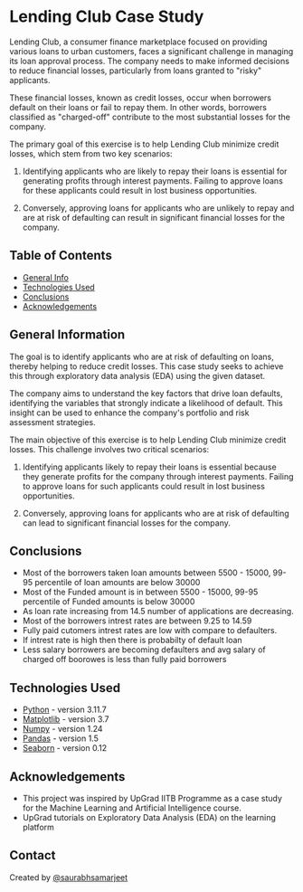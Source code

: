 # Lending Club Case Study
Lending Club, a consumer finance marketplace focused on providing various loans to urban customers, faces a significant challenge in managing its loan approval process. The company needs to make informed decisions to reduce financial losses, particularly from loans granted to "risky" applicants.

These financial losses, known as credit losses, occur when borrowers default on their loans or fail to repay them. In other words, borrowers classified as "charged-off" contribute to the most substantial losses for the company.

The primary goal of this exercise is to help Lending Club minimize credit losses, which stem from two key scenarios:

1. Identifying applicants who are likely to repay their loans is essential for generating profits through interest payments. Failing to approve loans for these applicants could result in lost business opportunities.
   
2. Conversely, approving loans for applicants who are unlikely to repay and are at risk of defaulting can result in significant financial losses for the company.


## Table of Contents
* [General Info](#general-information)
* [Technologies Used](#technologies-used)
* [Conclusions](#conclusions)
* [Acknowledgements](#acknowledgements)

<!-- You can include any other section that is pertinent to your problem -->

## General Information
The goal is to identify applicants who are at risk of defaulting on loans, thereby helping to reduce credit losses. This case study seeks to achieve this through exploratory data analysis (EDA) using the given dataset.

The company aims to understand the key factors that drive loan defaults, identifying the variables that strongly indicate a likelihood of default. This insight can be used to enhance the company's portfolio and risk assessment strategies.

The main objective of this exercise is to help Lending Club minimize credit losses. This challenge involves two critical scenarios:

1. Identifying applicants likely to repay their loans is essential because they generate profits for the company through interest payments. Failing to approve loans for such applicants could result in lost business opportunities.
   
2. Conversely, approving loans for applicants who are at risk of defaulting can lead to significant financial losses for the company.

## Conclusions
- Most of the borrowers taken loan amounts between 5500 - 15000, 99-95 percentile of loan amounts are below 30000
- Most of the Funded amount is in between 5500 - 15000, 99-95 percentile of Funded amounts is below 30000
- As loan rate increasing from 14.5 number of applications are decreasing.
- Most of the borrowers intrest rates are between 9.25 to 14.59
- Fully paid cutomers intrest rates are low with compare to defaulters.
- If intrest rate is high then there is probabilty of default loan
- Less salary borrowers are becoming defaulters and avg salary of charged off boorowes is less than fully paid borrowers




## Technologies Used

- [Python](https://www.python.org/) - version 3.11.7
- [Matplotlib](https://matplotlib.org/) - version 3.7
- [Numpy](https://numpy.org/) - version 1.24
- [Pandas](https://pandas.pydata.org/) - version 1.5
- [Seaborn](https://seaborn.pydata.org/) - version 0.12


## Acknowledgements
- This project was inspired by UpGrad IITB Programme as a case study for the Machine Learning and Artificial Intelligence course.
- UpGrad tutorials on Exploratory Data Analysis (EDA) on the learning platform


## Contact
Created by  [@saurabhsamarjeet](https://github.com/saurabhsamarjeet)


<!-- Optional -->
<!-- ## License -->
<!-- This project is open source and available under the [... License](). -->

<!-- You don't have to include all sections - just the one's relevant to your project -->

